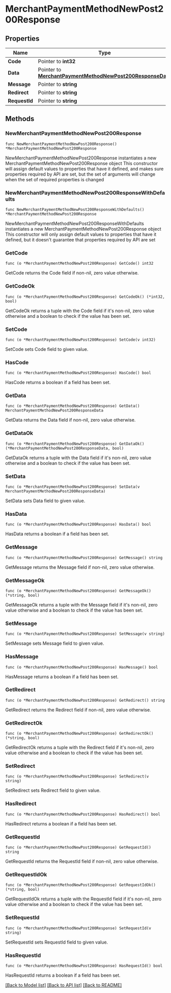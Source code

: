 # MerchantPaymentMethodNewPost200Response

## Properties

Name | Type | Description | Notes
------------ | ------------- | ------------- | -------------
**Code** | Pointer to **int32** |  | [optional] 
**Data** | Pointer to [**MerchantPaymentMethodNewPost200ResponseData**](MerchantPaymentMethodNewPost200ResponseData.md) |  | [optional] 
**Message** | Pointer to **string** |  | [optional] 
**Redirect** | Pointer to **string** |  | [optional] 
**RequestId** | Pointer to **string** |  | [optional] 

## Methods

### NewMerchantPaymentMethodNewPost200Response

`func NewMerchantPaymentMethodNewPost200Response() *MerchantPaymentMethodNewPost200Response`

NewMerchantPaymentMethodNewPost200Response instantiates a new MerchantPaymentMethodNewPost200Response object
This constructor will assign default values to properties that have it defined,
and makes sure properties required by API are set, but the set of arguments
will change when the set of required properties is changed

### NewMerchantPaymentMethodNewPost200ResponseWithDefaults

`func NewMerchantPaymentMethodNewPost200ResponseWithDefaults() *MerchantPaymentMethodNewPost200Response`

NewMerchantPaymentMethodNewPost200ResponseWithDefaults instantiates a new MerchantPaymentMethodNewPost200Response object
This constructor will only assign default values to properties that have it defined,
but it doesn't guarantee that properties required by API are set

### GetCode

`func (o *MerchantPaymentMethodNewPost200Response) GetCode() int32`

GetCode returns the Code field if non-nil, zero value otherwise.

### GetCodeOk

`func (o *MerchantPaymentMethodNewPost200Response) GetCodeOk() (*int32, bool)`

GetCodeOk returns a tuple with the Code field if it's non-nil, zero value otherwise
and a boolean to check if the value has been set.

### SetCode

`func (o *MerchantPaymentMethodNewPost200Response) SetCode(v int32)`

SetCode sets Code field to given value.

### HasCode

`func (o *MerchantPaymentMethodNewPost200Response) HasCode() bool`

HasCode returns a boolean if a field has been set.

### GetData

`func (o *MerchantPaymentMethodNewPost200Response) GetData() MerchantPaymentMethodNewPost200ResponseData`

GetData returns the Data field if non-nil, zero value otherwise.

### GetDataOk

`func (o *MerchantPaymentMethodNewPost200Response) GetDataOk() (*MerchantPaymentMethodNewPost200ResponseData, bool)`

GetDataOk returns a tuple with the Data field if it's non-nil, zero value otherwise
and a boolean to check if the value has been set.

### SetData

`func (o *MerchantPaymentMethodNewPost200Response) SetData(v MerchantPaymentMethodNewPost200ResponseData)`

SetData sets Data field to given value.

### HasData

`func (o *MerchantPaymentMethodNewPost200Response) HasData() bool`

HasData returns a boolean if a field has been set.

### GetMessage

`func (o *MerchantPaymentMethodNewPost200Response) GetMessage() string`

GetMessage returns the Message field if non-nil, zero value otherwise.

### GetMessageOk

`func (o *MerchantPaymentMethodNewPost200Response) GetMessageOk() (*string, bool)`

GetMessageOk returns a tuple with the Message field if it's non-nil, zero value otherwise
and a boolean to check if the value has been set.

### SetMessage

`func (o *MerchantPaymentMethodNewPost200Response) SetMessage(v string)`

SetMessage sets Message field to given value.

### HasMessage

`func (o *MerchantPaymentMethodNewPost200Response) HasMessage() bool`

HasMessage returns a boolean if a field has been set.

### GetRedirect

`func (o *MerchantPaymentMethodNewPost200Response) GetRedirect() string`

GetRedirect returns the Redirect field if non-nil, zero value otherwise.

### GetRedirectOk

`func (o *MerchantPaymentMethodNewPost200Response) GetRedirectOk() (*string, bool)`

GetRedirectOk returns a tuple with the Redirect field if it's non-nil, zero value otherwise
and a boolean to check if the value has been set.

### SetRedirect

`func (o *MerchantPaymentMethodNewPost200Response) SetRedirect(v string)`

SetRedirect sets Redirect field to given value.

### HasRedirect

`func (o *MerchantPaymentMethodNewPost200Response) HasRedirect() bool`

HasRedirect returns a boolean if a field has been set.

### GetRequestId

`func (o *MerchantPaymentMethodNewPost200Response) GetRequestId() string`

GetRequestId returns the RequestId field if non-nil, zero value otherwise.

### GetRequestIdOk

`func (o *MerchantPaymentMethodNewPost200Response) GetRequestIdOk() (*string, bool)`

GetRequestIdOk returns a tuple with the RequestId field if it's non-nil, zero value otherwise
and a boolean to check if the value has been set.

### SetRequestId

`func (o *MerchantPaymentMethodNewPost200Response) SetRequestId(v string)`

SetRequestId sets RequestId field to given value.

### HasRequestId

`func (o *MerchantPaymentMethodNewPost200Response) HasRequestId() bool`

HasRequestId returns a boolean if a field has been set.


[[Back to Model list]](../README.md#documentation-for-models) [[Back to API list]](../README.md#documentation-for-api-endpoints) [[Back to README]](../README.md)


